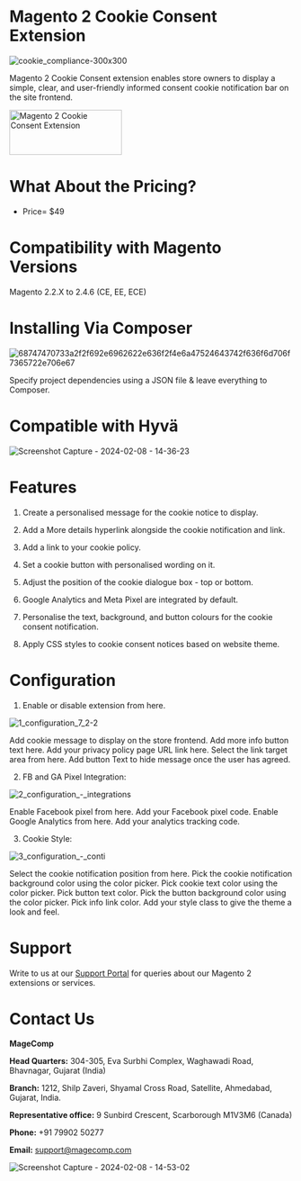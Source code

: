 # Magento 2 Cookie Consent Extension

![cookie_compliance-300x300](https://github.com/patelanny/magento-2-cookie-compliance/assets/121279820/50c657f3-4425-4e5a-af6c-a7463915343d)

Magento 2 Cookie Consent extension enables store owners to display a simple, clear, and user-friendly informed consent cookie notification bar on the site frontend.

<a href="https://magecomp.com/magento-2-cookie-compliance.html">
<img src="https://camo.githubusercontent.com/f0daed80e54cedb78e21b512762e63e90ee6915af7ff2c58499c865b0e679f93/68747470733a2f2f6d616765636f6d702e636f6d2f6d656469612f627574746f6e2e77656270" alt="Magento 2 Cookie Consent Extension" width="200" height="80">
</a>

# What About the Pricing?
* Price= $49
  
# Compatibility with Magento Versions
Magento 2.2.X to 2.4.6 (CE, EE, ECE)

# Installing Via Composer

![68747470733a2f2f692e6962622e636f2f4e6a47524643742f636f6d706f7365722e706e67](https://github.com/patelanny/magento-2-easy-coupon-manager/assets/121279820/cd9f4278-852a-4c9e-a5de-d6b96b0b2508)

Specify project dependencies using a JSON file & leave everything to Composer.

# Compatible with Hyvä

![Screenshot Capture - 2024-02-08 - 14-36-23](https://github.com/patelanny/magento-2-easy-coupon-manager/assets/121279820/9d2278de-e0b8-4585-9159-bc77325456e7)

# Features

1. Create a personalised message for the cookie notice to display.

2. Add a More details hyperlink alongside the cookie notification and link.

3. Add a link to your cookie policy.

4. Set a cookie button with personalised wording on it.

5. Adjust the position of the cookie dialogue box - top or bottom.

6. Google Analytics and Meta Pixel are integrated by default.

7. Personalise the text, background, and button colours for the cookie consent notification.

8. Apply CSS styles to cookie consent notices based on website theme.

# Configuration

1. Enable or disable extension from here.

![1_configuration_7_2-2](https://github.com/patelanny/magento-2-cookie-compliance/assets/121279820/1ab6c1bc-7c78-4987-8348-559acb895c62)

Add cookie message to display on the store frontend. Add more info button text here. Add your privacy policy page URL link here. Select the link target area from here. Add button Text to hide message once the user has agreed.

2.  FB and GA Pixel Integration:

![2_configuration_-_integrations](https://github.com/patelanny/magento-2-cookie-compliance/assets/121279820/feed9ebd-1c08-4626-a8c7-a48fcae4b605)

Enable Facebook pixel from here. Add your Facebook pixel code. Enable Google Analytics from here. Add your analytics tracking code.

3. Cookie Style:

![3_configuration_-_conti](https://github.com/patelanny/magento-2-cookie-compliance/assets/121279820/3e87d332-7a11-498f-8332-e43181aa2a11)

Select the cookie notification position from here. Pick the cookie notification background color using the color picker. Pick cookie text color using the color picker. Pick button text color. Pick the button background color using the color picker. Pick info link color. Add your style class to give the theme a look and feel.
# Support
Write to us at our <a href="https://magecomp.com/support/">Support Portal</a> for queries about our Magento 2 extensions or services.

# Contact Us
**MageComp**

**Head Quarters:** 304-305, Eva Surbhi Complex, Waghawadi Road, Bhavnagar, Gujarat (India)

**Branch:** 1212, Shilp Zaveri, Shyamal Cross Road, Satellite, Ahmedabad, Gujarat, India.

**Representative office:** 9 Sunbird Crescent, Scarborough M1V3M6 (Canada)

**Phone:** +91 79902 50277

**Email:** support@magecomp.com

![Screenshot Capture - 2024-02-08 - 14-53-02](https://github.com/patelanny/magento-2-easy-coupon-manager/assets/121279820/94de763e-31bc-4fb3-b807-6a6108bc5eea)

